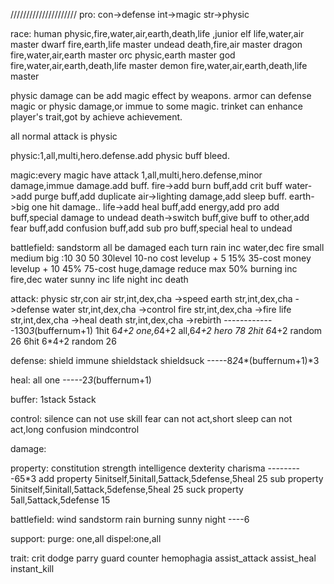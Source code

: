 /////////////////////
pro:
     con->defense
     int->magic
     str->physic

race:
     human physic,fire,water,air,earth,death,life  ,junior
     elf life,water,air master
     dwarf fire,earth,life master
     undead death,fire,air master
     dragon fire,water,air,earth master
     orc physic,earth master
     god fire,water,air,earth,death,life master
     demon fire,water,air,earth,death,life master

physic damage can be add magic effect by weapons.
armor can defense magic or physic damage,or immue to some magic.
trinket can enhance player's trait,got by achieve achievement.

all normal attack is physic

physic:1,all,multi,hero.defense.add physic buff bleed.

magic:every magic have attack 1,all,multi,hero.defense,minor damage,immue damage.add buff.
     fire->add burn buff,add crit buff
     water->add purge buff,add duplicate
     air->lighting damage,add sleep buff.
     earth->big one hit damage.. 
     life->add heal buff,add energy,add pro add buff,special damage to undead
     death->switch buff,give buff to other,add fear buff,add confusion buff,add sub pro buff,special heal to undead

battlefield:
sandstorm all be damaged each turn
rain inc water,dec fire small medium big :10 30 50 30level 10-no cost levelup + 5 15% 35-cost money levelup + 10 45% 75-cost huge,damage reduce max 50%
burning inc fire,dec water
sunny inc life
night inc death


attack:
physic str,con
air str,int,dex,cha    ->speed
earth str,int,dex,cha  ->defense
water str,int,dex,cha  ->control
fire str,int,dex,cha   ->fire
life str,int,dex,cha   ->heal
death str,int,dex,cha  ->rebirth
-------------130*3*(buffernum+1)
1hit 6*4+2 one,6*4+2 all,6*4+2 hero 78
2hit 6*4+2 random 26
6hit 6*4+2 random 26

defense:
shield
immune
shieldstack
shieldsuck
-----8*2*4*(buffernum+1)*3

heal:
all
one
-----2*3*(buffernum+1)

buffer:
1stack
5stack

control:
silence can not use skill
fear can not act,short
sleep can not act,long
confusion
mindcontrol

damage:

property:
constitution
strength
intelligence
dexterity
charisma
---------65*3
add property 5initself,5initall,5attack,5defense,5heal 25
sub property 5initself,5initall,5attack,5defense,5heal 25
suck property 5all,5attack,5defense 15



battlefield:
wind
sandstorm
rain
burning
sunny
night
----6

support:
purge: one,all
dispel:one,all

trait:
crit
dodge
parry
guard
counter
hemophagia
assist_attack
assist_heal
instant_kill